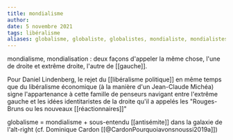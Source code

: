 ```yaml
---
title: mondialisme
author: 
date: 5 novembre 2021
tags: libéralisme
aliases: globalisme, globaliste, globalistes, mondialiste, mondialistes, mondialisation, globalisation, globalization
---
```


mondialisme, mondialisation : deux façons d'appeler la même chose, l'une de droite et extrême droite, l'autre de [[gauche]]. 

Pour Daniel Lindenberg, le rejet du [[libéralisme politique]] en même temps que du libéralisme économique (à la manière d'un Jean-Claude Michéa) signe l'appartenance à cette famille de penseurs navigant entre l'extrême gauche et les idées identitaristes de la droite qu'il a appelés les "Rouges-Bruns ou les nouveaux [[réactionnaires]]"

globalisme = mondialisme + sous-entendu [[antisémite]] dans la galaxie de l'alt-right (cf. Dominique Cardon [[@CardonPourquoiavonsnoussi2019a]])

